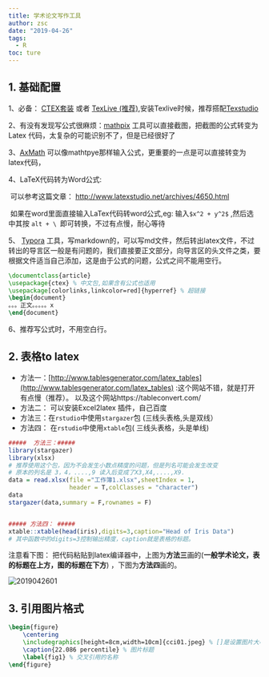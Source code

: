 ```yaml
---
title: 学术论文写作工具
author: zsc
date: "2019-04-26"
tags:
  - R
toc: ture
---
```


## 1. 基础配置

1、必备： [CTEX套装](http://www.ctex.org/HomePag) 或者  [TexLive (推荐)](<http://tug.org/texlive/>),安装Texlive时候，推荐搭配[Texstudio](http://texstudio.sourceforge.net/)

2、有没有发现写公式很麻烦：[mathpix](https://mathpix.com/) 工具可以直接截图，把截图的公式转变为Latex 代码，太复杂的可能识别不了，但是已经很好了

3、[AxMath](<http://www.amyxun.com/>) 可以像mathtpye那样输入公式，更重要的一点是可以直接转变为latex代码，

4、LaTeX代码转为Word公式:

​	可以参考这篇文章： <http://www.latexstudio.net/archives/4650.html>

​	如果在word里面直接输入LaTex代码转word公式,eg:  输入`$x^2 + y^2$` ,然后选中其按 `alt + \ `即可转换，不过有点慢，耐心等待

5、 [Typora](<https://www.typora.io/>)  工具，写markdown的，可以写md文件，然后转出latex文件，不过转出的导言区一般是有问题的，我们直接要正文部分，向导言区的头文件之类，要根据文件适当自己添加，这是由于公式的问题，公式之间不能用空行。

```latex
\documentclass{article}
\usepackage{ctex} % 中文包,如果含有公式也适用
\usepackage[colorlinks,linkcolor=red]{hyperref} % 超链接
\begin{document}
。。。正文。。。。。x
\end{document}
```

6、推荐写公式时，不用空白行。

## 2. 表格to latex 

- 方法一：[http://www.tablesgenerator.com/latex_tables](http://www.tablesgenerator.com/latex_tables) :这个网站不错，就是打开有点慢（推荐）。              以及这个网站https://tableconvert.com/
- 方法二： 可以安装Excel2latex 插件，自己百度
- 方法三：在`rstudio`中使用`stargazer`包 (三线头表格,头是双线）
- 方法四： 在`rstudio`中使用`xtable`包( 三线头表格，头是单线)

```R
#####  方法三：#####
library(stargazer)
library(xlsx) 
# 推荐使用这个包，因为不会发生小数点精度的问题，但是列名可能会发生改变
# 原本的列名是 3，4，....,9 读入后变成了X3,X4,....,X9.
data = read.xlsx(file ="工作簿1.xlsx",sheetIndex = 1,
                 header = T,colClasses = "character")
data
stargazer(data,summary = F,rownames = F)


##### 方法四： #####
xtable::xtable(head(iris),digits=3,caption="Head of Iris Data")
# 其中函数中的digits=3控制输出精度，caption就是表格的标题。
```

注意看下图： 把代码粘贴到latex编译器中，上图为**方法三**画的(**一般学术论文，表的标题在上方，图的标题在下方**) ，下图为**方法四**画的。

![2019042601](https://gitee.com/zscqsmy/blogimg/raw/master/img/2019042601.png)



## 3. 引用图片格式

```latex
\begin{figure}
	\centering
	\includegraphics[height=8cm,width=10cm]{cci01.jpeg} % []是设置图片大小，{}是名称
	\caption{22.086 percentile} % 图片标题
	\label{fig1} % 交叉引用的名称
\end{figure}
```

